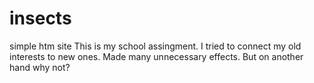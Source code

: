 # insects
simple htm site
This is my school assingment. I tried to connect my old interests to new ones.
Made many unnecessary effects. But on another hand why not?
